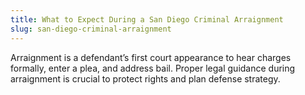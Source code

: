 ```yaml
---
title: What to Expect During a San Diego Criminal Arraignment
slug: san-diego-criminal-arraignment
---
```


Arraignment is a defendant’s first court appearance to hear charges formally, enter a plea, and address bail. Proper legal guidance during arraignment is crucial to protect rights and plan defense strategy.